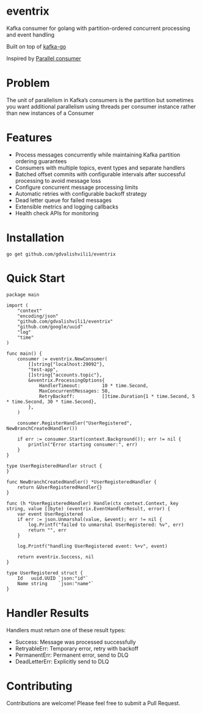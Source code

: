 # eventrix
Kafka consumer for golang with partition-ordered concurrent processing and event handling

Built on top of [kafka-go](https://github.com/segmentio/kafka-go)

Inspired by [Parallel consumer](https://github.com/confluentinc/parallel-consumer)

# Problem
The unit of parallelism in Kafka’s consumers is the partition but sometimes you want additional parallelism using threads per consumer instance rather than new instances of a Consumer

# Features
* Process messages concurrently while maintaining Kafka partition ordering guarantees
* Consumers with multiple topics, event types and separate handlers
* Batched offset commits with configurable intervals after successful processing to avoid message loss
* Configure concurrent message processing limits
* Automatic retries with configurable backoff strategy
* Dead letter queue for failed messages
* Extensible metrics and logging callbacks
* Health check APIs for monitoring

# Installation
```
go get github.com/gdvalishvili1/eventrix
```

# Quick Start

```
package main

import (
	"context"
	"encoding/json"
	"github.com/gdvalishvili1/eventrix"
	"github.com/google/uuid"
	"log"
	"time"
)

func main() {
	consumer := eventrix.NewConsumer(
		[]string{"localhost:29092"},
		"test-app",
		[]string{"accounts.topic"},
		&eventrix.ProcessingOptions{
			HandlerTimeout:        10 * time.Second,
			MaxConcurrentMessages: 50,
			RetryBackoff:          []time.Duration{1 * time.Second, 5 * time.Second, 30 * time.Second},
		},
	)

	consumer.RegisterHandler("UserRegistered", NewBranchCreatedHandler())

	if err := consumer.Start(context.Background()); err != nil {
		println("Error starting consumer:", err)
	}
}

type UserRegisteredHandler struct {
}

func NewBranchCreatedHandler() *UserRegisteredHandler {
	return &UserRegisteredHandler{}
}

func (h *UserRegisteredHandler) Handle(ctx context.Context, key string, value []byte) (eventrix.EventHandlerResult, error) {
	var event UserRegistered
	if err := json.Unmarshal(value, &event); err != nil {
		log.Printf("failed to unmarshal UserRegistered: %v", err)
		return "", err
	}

	log.Printf("handling UserRegistered event: %+v", event)

	return eventrix.Success, nil
}

type UserRegistered struct {
	Id   uuid.UUID `json:"id"`
	Name string    `json:"name"`
}

```

# Handler Results
Handlers must return one of these result types:

* Success: Message was processed successfully
* RetryableErr: Temporary error, retry with backoff
* PermanentErr: Permanent error, send to DLQ
* DeadLetterErr: Explicitly send to DLQ


# Contributing
Contributions are welcome! Please feel free to submit a Pull Request.
